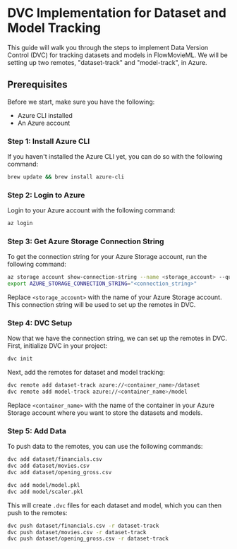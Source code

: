 # DVC Implementation for Dataset and Model Tracking

This guide will walk you through the steps to implement Data Version Control (DVC) for tracking datasets and models in FlowMovieML. We will be setting up two remotes, "dataset-track" and "model-track", in Azure.

## Prerequisites

Before we start, make sure you have the following:

- Azure CLI installed
- An Azure account

### Step 1: Install Azure CLI

If you haven't installed the Azure CLI yet, you can do so with the following command:

```bash
brew update && brew install azure-cli
```

### Step 2: Login to Azure

Login to your Azure account with the following command:

```bash
az login
```

### Step 3: Get Azure Storage Connection String

To get the connection string for your Azure Storage account, run the following command:

```bash
az storage account show-connection-string --name <storage_account> --query connectionString --output tsv
export AZURE_STORAGE_CONNECTION_STRING="<connection_string>"
```

Replace `<storage_account>` with the name of your Azure Storage account. This connection string will be 
used to set up the remotes in DVC.

### Step 4: DVC Setup

Now that we have the connection string, we can set up the remotes in DVC. First, initialize DVC in your project:

```bash
dvc init
```

Next, add the remotes for dataset and model tracking:

```bash
dvc remote add dataset-track azure://<container_name>/dataset
dvc remote add model-track azure://<container_name>/model
```

Replace `<container_name>` with the name of the container in your Azure Storage account where you want to store the datasets and models.

### Step 5: Add Data

To push data to the remotes, you can use the following commands:

```bash
dvc add dataset/financials.csv
dvc add dataset/movies.csv
dvc add dataset/opening_gross.csv

dvc add model/model.pkl
dvc add model/scaler.pkl
```

This will create `.dvc` files for each dataset and model, which you can then push to the remotes:

```bash
dvc push dataset/financials.csv -r dataset-track
dvc push dataset/movies.csv -r dataset-track
dvc push dataset/opening_gross.csv -r dataset-track
```



